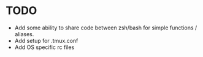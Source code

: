 # TODO

* Add some ability to share code between zsh/bash for simple functions /
  aliases.
* Add setup for .tmux.conf
* Add OS specific rc files
